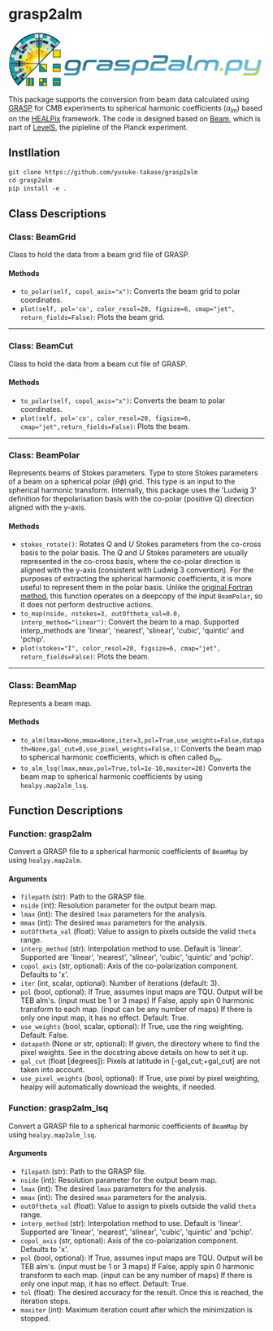 <p align="center">
  <h1>grasp2alm</h1>
  <img src="./images/logo/grasp2alm_logo_wide.png" alt="Logo">
</p>

This package supports the conversion from beam data calculated using [GRASP](https://www.ticra.com/software/grasp/) for CMB experiments to spherical harmonic coefficients ($a_{lm}$) based on the [HEALPix](https://healpix.sourceforge.io/) framework.
The code is designed based on [Beam](https://github.com/zonca/planck-levelS/tree/master/Beam), which is part of [LevelS](https://github.com/zonca/planck-levelS), the pipleline of the Planck experiment.

## Instllation

```
git clone https://github.com/yusuke-takase/grasp2alm
cd grasp2alm
pip install -e .
```

## Class Descriptions

### Class: BeamGrid

Class to hold the data from a beam grid file of GRASP.

#### Methods

- `to_polar(self, copol_axis="x")`: Converts the beam grid to polar coordinates.
- `plot(self, pol='co', color_resol=20, figsize=6, cmap="jet", return_fields=False)`: Plots the beam grid.

---

### Class: BeamCut

Class to hold the data from a beam cut file of GRASP.

#### Methods

- `to_polar(self, copol_axis="x")`: Converts the beam to polar coordinates.
- `plot(self, pol='co', color_resol=20, figsize=6, cmap="jet",return_fields=False)`: Plots the beam.

---

### Class: BeamPolar

Represents beams of Stokes parameters.
Type to store Stokes parameters of a beam on a spherical polar ($\theta\phi$) grid.
This type is an input to the spherical harmonic transform.
Internally, this package uses the 'Ludwig 3' definition for thepolarisation basis with the co-polar (positive Q) direction aligned with the y-axis.

#### Methods

- `stokes_rotate()`: Rotates $Q$ and $U$ Stokes parameters from the co-cross basis to the polar basis.
  The $Q$ and $U$ Stokes parameters are usually represented in the
  co-cross basis, where the co-polar direction is aligned with the
  y-axis (consistent with Ludwig 3 convention). For the purposes of
  extracting the spherical harmonic coefficients, it is more useful
  to represent them in the polar basis. Unlike the [original Fortran
  method](https://github.com/zonca/planck-levelS/blob/master/Beam/beam_polar.f90#L260), this function operates on a deepcopy of the input `BeamPolar`,
  so it does not perform destructive actions.
- `to_map(nside, nstokes=3, outOftheta_val=0.0, interp_method="linear")`: Convert the beam to a map. Supported interp_methods are 'linear', 'nearest', 'slinear', 'cubic', 'quintic' and 'pchip'.
- `plot(stokes="I", color_resol=20, figsize=6, cmap="jet", return_fields=False)`: Plots the beam.

---

### Class: BeamMap

Represents a beam map.

#### Methods

- `to_alm(lmax=None,mmax=None,iter=3,pol=True,use_weights=False,datapath=None,gal_cut=0,use_pixel_weights=False,)`: Converts the beam map to spherical harmonic coefficients, which is often called $b_{lm}$.
- `to_alm_lsq(lmax,mmax,pol=True,tol=1e-10,maxiter=20)`
  Converts the beam map to spherical harmonic coefficients by using `healpy.map2alm_lsq`.

## Function Descriptions

### Function: grasp2alm

Convert a GRASP file to a spherical harmonic coefficients of `BeamMap` by using `healpy.map2alm`.

#### Arguments

- `filepath` (str): Path to the GRASP file.
- `nside` (int): Resolution parameter for the output beam map.
- `lmax` (int): The desired `lmax` parameters for the analysis.
- `mmax` (int): The desired `mmax` parameters for the analysis.
- `outOftheta_val` (float): Value to assign to pixels outside the valid `theta` range.
- `interp_method` (str): Interpolation method to use. Default is 'linear'. Supported are 'linear', 'nearest', 'slinear', 'cubic', 'quintic' and 'pchip'.
- `copol_axis` (str, optional): Axis of the co-polarization component. Defaults to 'x'.
- `iter` (int, scalar, optional): Number of iterations (default: 3).
- `pol` (bool, optional): If True, assumes input maps are TQU. Output will be TEB alm's.
  (input must be 1 or 3 maps)
  If False, apply spin 0 harmonic transform to each map.
  (input can be any number of maps)
  If there is only one input map, it has no effect. Default: True.
- `use_weights` (bool, scalar, optional): If True, use the ring weighting. Default: False.
- `datapath` (None or str, optional): If given, the directory where to find the pixel weights.
  See in the docstring above details on how to set it up.
- `gal_cut` (float [degrees]): Pixels at latitude in [-gal_cut;+gal_cut] are not taken into account.
- `use_pixel_weights` (bool, optional): If True, use pixel by pixel weighting, healpy will automatically download the weights, if needed.

### Function: grasp2alm_lsq

Convert a GRASP file to a spherical harmonic coefficients of `BeamMap` by using `healpy.map2alm_lsq`.

#### Arguments

- `filepath` (str): Path to the GRASP file.
- `nside` (int): Resolution parameter for the output beam map.
- `lmax` (int): The desired `lmax` parameters for the analysis.
- `mmax` (int): The desired `mmax` parameters for the analysis.
- `outOftheta_val` (float): Value to assign to pixels outside the valid `theta` range.
- `interp_method` (str): Interpolation method to use. Default is 'linear'. Supported are 'linear', 'nearest', 'slinear', 'cubic', 'quintic' and 'pchip'.
- `copol_axis` (str, optional): Axis of the co-polarization component. Defaults to 'x'.
- `pol` (bool, optional): If True, assumes input maps are TQU. Output will be TEB alm's.
  (input must be 1 or 3 maps)
  If False, apply spin 0 harmonic transform to each map.
  (input can be any number of maps)
  If there is only one input map, it has no effect. Default: True.
- `tol` (float): The desired accuracy for the result. Once this is reached, the iteration stops.
- `maxiter` (int): Maximum iteration count after which the minimization is stopped.
